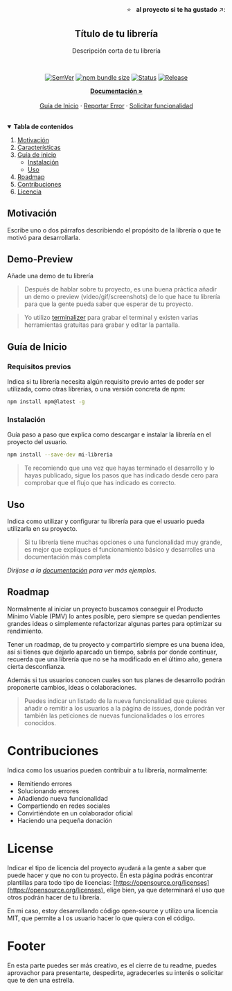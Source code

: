 <!-- CABECERA DEL PROYECTO -->
<br />
<p align="right">
  ⭐ &nbsp;&nbsp;<strong>al proyecto si te ha gustado</strong> ↗️:
</p>

<p align="center">
  <a href="">
    <p align='center'>
      <!-- Añade tu logo o una imagen de portada -->
      <!-- Ayuda a captar la atención de la gente, queda genial y demuestra que te has currado todos los detalles -->
      <!-- Las dimensiones optimas para tu imagen de portada son 1280x650px, además también la puedes utilizar en github como vista previa para las redes sociales: https://docs.github.com/es/github/administering-a-repository/customizing-your-repositorys-social-media-preview -->
      <!-- Si no tienes mucha experiencia con programas de diseño, puedes utilizar  https://www.canva.com para crear tus imágenes, la versión gratuita tiene todo lo básico -->
    </p>
  </a>

  <!-- El título de tu librería debería ser auto-explicativo -->
  <h2 align="center">Título de tu librería</h2>
  <div align="center">Descripción corta de tu librería</div>
</p>

<br/>

<div align="center">
<!-- Existen un sinfín de insignias que puedes utilizar en tus proyectos. Dependerá del proyecto, aunque los más comunes son los siguientes.-->
<!-- Yo suelo usar https://shields.io/ para generar las insignias.-->

[![SemVer](https://img.shields.io/npm/v/javascript-library-starter)]()
[![npm bundle size](https://img.shields.io/bundlephobia/min/javascript-library-starter)]()
[![Status](https://img.shields.io/badge/status-active-success.svg)]()
[![Release](https://img.shields.io/github/workflow/status/fvena/javascript-library-starter/Release/master)]()

</div>

<p align="center">
  <a href="#"><strong>Documentación »</strong></a>
  <br />
  <br />
  <a href="#guia-de-inicio">Guía de Inicio</a>
  ·
  <a href="https://github.com/fvena/javascript-library-starter/issues">Reportar Error</a>
  ·
  <a href="https://github.com/fvena/javascript-library-starter/issues">Solicitar funcionalidad</a>
</p>

<br/>

<!-- TABLA DE CONTENIDOS -->
<!-- Es recomendable añadir una Tabla de contenidos (TOC). Esto hará más sencillo a la gente navegar por tu README y encontrar exactamente lo que busca.-->

<details open="false">
  <summary><strong>Tabla de contenidos</strong></summary>
  <ol>
    <li>
      <a href="#motivacion">Motivación</a>
    </li>
    <li>
      <a href="#caracteristicas">Características</a>
    </li>
    <li>
      <a href="#guia-de-inicio">Guía de inicio</a>
      <ul>
        <li><a href="#instalacion">Instalación</a></li>
        <li><a href="#uso">Uso</a></li>
      </ul>
    </li>
    <li><a href="#roadmap">Roadmap</a></li>
    <li><a href="#contribuciones">Contribuciones</a></li>
    <li><a href="#licencia">Licencia</a></li>
  </ol>
</details>

## Motivación

Escribe uno o dos párrafos describiendo el propósito de la librería o que te motivó para desarrollarla.

## Demo-Preview

Añade una demo de tu librería

> Después de hablar sobre tu proyecto, es una buena práctica añadir un demo o preview (video/gif/screenshots) de lo que hace tu librería para que la gente pueda saber que esperar de tu proyecto.

> Yo utilizo [terminalizer](https://github.com/faressoft/terminalizer) para grabar el terminal y existen varias herramientas gratuitas para grabar y editar la pantalla.

## Guía de Inicio

### Requisitos previos

Indica si tu librería necesita algún requisito previo antes de poder ser utilizada, como otras librerías, o una versión concreta de npm:

```sh
npm install npm@latest -g
```

### Instalación

Guía paso a paso que explica como descargar e instalar la librería en el proyecto del usuario.

```sh
npm install --save-dev mi-libreria
```

> Te recomiendo que una vez que hayas terminado el desarrollo y lo hayas publicado, sigue los pasos que has indicado desde cero para comprobar que el flujo que has indicado es correcto.

## Uso

Indica como utilizar y configurar tu librería para que el usuario pueda utilizarla en su proyecto.

> Si tu librería tiene muchas opciones o una funcionalidad muy grande, es mejor que expliques el funcionamiento básico y desarrolles una documentación más completa

_Dirijase a la [documentación](#) para ver más ejemplos._

## Roadmap

Normalmente al iniciar un proyecto buscamos conseguir el Producto Mínimo Viable (PMV) lo antes posible, pero siempre se quedan pendientes grandes ideas o simplemente refactorizar algunas partes para optimizar su rendimiento.

Tener un roadmap, de tu proyecto y compartirlo siempre es una buena idea, así si tienes que dejarlo aparcado un tiempo, sabrás por donde continuar, recuerda que una librería que no se ha modificado en el último año, genera cierta desconfianza.

Además si tus usuarios conocen cuales son tus planes de desarrollo podrán proponerte cambios, ideas o colaboraciones.

> Puedes indicar un listado de la nueva funcionalidad que quieres añadir o remitir a los usuarios a la página de issues, donde podrán ver también las peticiones de nuevas funcionalidades o los errores conocidos.

# Contribuciones

Indica como los usuarios pueden contribuir a tu librería, normalmente:

- Remitiendo errores
- Solucionando errores
- Añadiendo nueva funcionalidad
- Compartiendo en redes sociales
- Convirtiéndote en un colaborador oficial
- Haciendo una pequeña donación

# License

Indicar el tipo de licencia del proyecto ayudará a la gente a saber que puede hacer y que no con tu proyecto. En esta página podrás encontrar plantillas para todo tipo de licencias: [https://opensource.org/licenses](https://opensource.org/licenses), elige bien, ya que determinará el uso que otros podrán hacer de tu librería.

En mi caso, estoy desarrollando código open-source y utilizo una licencia MIT, que permite a l os usuario hacer lo que quiera con el código.

# Footer

En esta parte puedes ser más creativo, es el cierre de tu readme, puedes aprovachor para presentarte, despedirte, agradecerles su interés o solicitar que te den una estrella.
